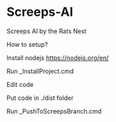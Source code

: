 # Screeps-AI
Screeps AI by the Rats Nest

How to setup?

Install nodejs https://nodejs.org/en/

Run _InstallProject.cmd

Edit code

Put code in ./dist folder

Run _PushToScreepsBranch.cmd